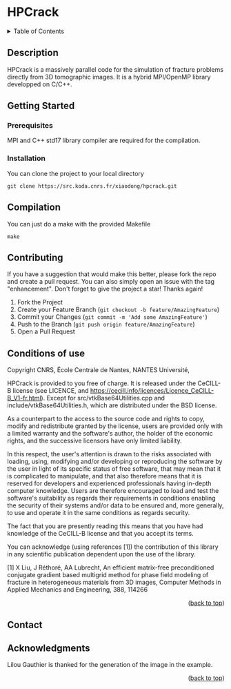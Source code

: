 
<a name="readme-top"></a>

# HPCrack


<!-- TABLE OF CONTENTS -->
<details>
  <summary>Table of Contents</summary>
  <ol>
    <li>
      <a href="#description">Description</a>
    </li>
    <li>
      <a href="#getting-started">Getting Started</a>
      <ul>
        <li><a href="#prerequisites">Prerequisites</a></li>
        <li><a href="#installation">Installation</a></li>
      </ul>
    </li>
    <li><a href="#contributing">Contributing</a></li>
    <li><a href="#conditions-of-use ">Conditions of use </a></li>
    <li><a href="#contact">Contact</a></li>
    <li><a href="#acknowledgments">Acknowledgments</a></li>
  </ol>
</details>


## Description
HPCrack is a massively parallel code for the simulation of fracture problems directly from 3D tomographic images. It is a hybrid MPI/OpenMP library developped on C/C++.


## Getting Started
### Prerequisites
MPI and C++ std17 library compiler are required for the compilation.
### Installation
You can clone the project to your local directory 
```
git clone https://src.koda.cnrs.fr/xiaodong/hpcrack.git
```
## Compilation 
You can just do a make with the provided Makefile
```
make
```

## Contributing
If you have a suggestion that would make this better, please fork the repo and create a pull request. You can also simply open an issue with the tag "enhancement". Don't forget to give the project a star! Thanks again!
1. Fork the Project
2. Create your Feature Branch (`git checkout -b feature/AmazingFeature`)
3. Commit your Changes (`git commit -m 'Add some AmazingFeature'`)
4. Push to the Branch (`git push origin feature/AmazingFeature`)
5. Open a Pull Request


## Conditions of use 
Copyright CNRS, École Centrale de Nantes, NANTES Université,

HPCrack is provided to you free of charge. It is released under the CeCILL-B license (see LICENCE, and https://cecill.info/licences/Licence_CeCILL-B_V1-fr.html). Except for src/vtkBase64Utilities.cpp and include/vtkBase64Utilities.h, which are distributed under the BSD license.

As a counterpart to the access to the source code and rights to copy, modify and redistribute granted by the license, users are provided only
with a limited warranty and the software's author, the holder of the economic rights, and the successive licensors have only limited
liability. 

In this respect, the user's attention is drawn to the risks associated with loading, using, modifying and/or developing or reproducing the
software by the user in light of its specific status of free software, that may mean that it is complicated to manipulate, and that also
therefore means that it is reserved for developers and experienced professionals having in-depth computer knowledge. Users are therefore
encouraged to load and test the software's suitability as regards their requirements in conditions enabling the security of their systems and/or 
data to be ensured and, more generally, to use and operate it in the same conditions as regards security. 

The fact that you are presently reading this means that you have had knowledge of the CeCILL-B license and that you accept its terms.

You can acknowledge (using references [1]) the contribution of this library in any scientific publication dependent upon the use of the library.

[1] X Liu, J Réthoré, AA Lubrecht, An efficient matrix-free preconditioned conjugate gradient based multigrid method for phase field modeling of fracture in heterogeneous materials from 3D images, Computer Methods in Applied Mechanics and Engineering, 388, 114266

<p align="right">(<a href="#readme-top">back to top</a>)</p>

## Contact

## Acknowledgments
Lilou Gauthier is thanked for the generation of the image in the example. 
<p align="right">(<a href="#readme-top">back to top</a>)</p>

